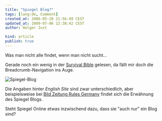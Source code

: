 ```yaml
---
title: "Spiegel Blog?"
tags: [lang:de, Comment]
created_at: 2006-05-28 21:56:49 CEST
updated_at: 2009-07-06 22:38:42 CEST
author: Holger Just

kind: article
publish: true
---
```


Was man nicht alle findet, wenn man nicht sucht...

Gerade noch ein wenig in der [Survival Bible](http://service.spiegel.de/cache/international/0,1518,411291,00.html) gelesen, da fällt mir doch die Breadcrumb-Navigation ins Auge.

<img src="/media/2006/spiegel-blog.gif" alt="Spiegel-Blog" class="center"/>

Die Angaben hinter *English Site* sind zwar unterschiedlich, aber beispielsweise bei [Bild Zeitung Rules Germany](http://service.spiegel.de/cache/international/0,1518,412021,00.html) findet sich die Erwähnung des Spiegel Blogs.

Steht Spiegel Online etwas inzwischend dazu, dass sie "auch nur" ein Blog sind?
